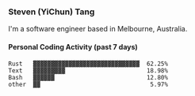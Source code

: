 ### Steven (YiChun) Tang

I'm a software engineer based in Melbourne, Australia.

#### Personal Coding Activity (past 7 days)
```
Rust   ▓▓▓▓▓▓▓▓▓▓▓▓▓▓▓▓▓▓▓▓▓▓▓▓▓▓▓▓▓▓  62.25%
Text   ▓▓▓▓▓▓▓▓▓                       18.98%
Bash   ▓▓▓▓▓▓                          12.80%
other  ▓▓                               5.97%
```
